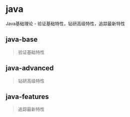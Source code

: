 # java
Java基础理论 - 验证基础特性，钻研高级特性，追踪最新特性

## java-base 
> 验证基础特性

## java-advanced
> 钻研高级特性

## java-features
> 追踪最新特性